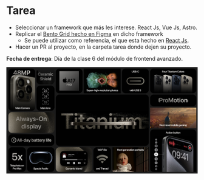 # Tarea
  - Seleccionar un framework que más les interese. React Js, Vue Js, Astro.
  - Replicar el [Bento Grid hecho en Figma](https://www.figma.com/file/QNWsjRkIAdlK1OEa6osDgD/Iphone-15-Pro-Bento-Grid-(Community)?type=design&node-id=0%3A1&mode=design&t=LLLNuvZdI27sDbob-1) en dicho framework
    - Se puede utilizar como referencia, el que esta hecho en [React Js](https://github.com/sq1-academy/Cohorte-SQ1-Feb-2024/tree/Modulo-6/Class%201/react).
  - Hacer un PR al proyecto, en la carpeta tarea donde dejen su proyecto.


**Fecha de entrega**: Día de la clase 6 del módulo de frontend avanzado.



![iPhone 15 pro - Bento grid](https://github.com/sq1-academy/Cohorte-SQ1-Feb-2024/blob/Modulo-6/Class%201/Iphone%2015%20Pro.png)

